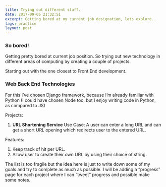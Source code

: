 ```yaml
---
title: Trying out different stuff.
date: 2017-09-05 21:32:51
excerpt: Getting bored at my current job designation, lets explore..
tags: practice
layout: post
---
```


### So bored!

Getting pretty bored at current job position. So trying out new technology in different areas of computing by creating a couple of projects.

Starting out with the one closest to Front End development.

### Web Back End Technologies
For this I’ve chosen Django framework, because I’m already familiar with Python (I could have chosen Node too, but I enjoy writing code in Python, as compared to JS)

Projects:

1. **URL Shortening Service**
Use Case: A user can enter a long URL and can get a short URL opening which redirects user to the entered URL.

Features:
   1. Keep track of hit per URL.
   2. Allow user to create their own URL by using their choice of string.
   
The list is too fragile but the idea here is just to write down some of my goals and try to complete as much as possible. I will be adding a “progress” page for each project where I can “tweet” progress and possible make some notes.